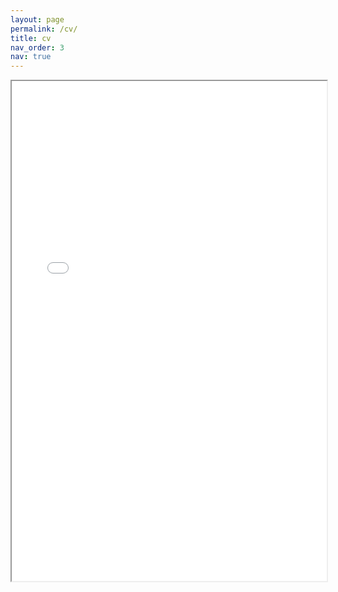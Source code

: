 ```yaml
---
layout: page
permalink: /cv/
title: cv
nav_order: 3
nav: true
---
```


[//]: # (<iframe src="/assets/pdf/cv.pdf" width="100%" height="800px">)

[//]: # (</iframe>)

<iframe src="/assets/pdf/cv_2024_1.pdf" width="100%" height="800px">
    This browser does not support PDFs. Please download the PDF to view it: 
    <a href="/assets/pdf/cv_2024_1.pdf">Download PDF</a>
</iframe>